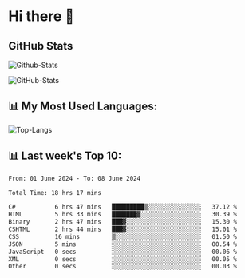 # Hi there 👋

## GitHub Stats
![Github-Stats](https://github-readme-stats-sigma-five.vercel.app/api?username=ltorson&show_icons=true&theme=radical&count_private=true)

![GitHub-Stats](https://github-readme-stats.vercel.app/api/wakatime?username=LeeTorson&theme=synthwave&size_weight=0.5&count_weight=0.5&title_color=36F9F6&langs_count=10&count_private=true)

## 📊 My Most Used Languages:
![Top-Langs](https://github-readme-stats-sigma-five.vercel.app/api/top-langs/?username=LTorson&layout=compact&langs_count=10)


## 📊 Last week's Top 10:
<!--START_SECTION:waka-->

```txt
From: 01 June 2024 - To: 08 June 2024

Total Time: 18 hrs 17 mins

C#           6 hrs 47 mins   █████████▒░░░░░░░░░░░░░░░   37.12 %
HTML         5 hrs 33 mins   ███████▓░░░░░░░░░░░░░░░░░   30.39 %
Binary       2 hrs 47 mins   ███▓░░░░░░░░░░░░░░░░░░░░░   15.30 %
CSHTML       2 hrs 44 mins   ███▓░░░░░░░░░░░░░░░░░░░░░   15.01 %
CSS          16 mins         ▒░░░░░░░░░░░░░░░░░░░░░░░░   01.50 %
JSON         5 mins          ░░░░░░░░░░░░░░░░░░░░░░░░░   00.54 %
JavaScript   0 secs          ░░░░░░░░░░░░░░░░░░░░░░░░░   00.06 %
XML          0 secs          ░░░░░░░░░░░░░░░░░░░░░░░░░   00.05 %
Other        0 secs          ░░░░░░░░░░░░░░░░░░░░░░░░░   00.03 %
```

<!--END_SECTION:waka-->
